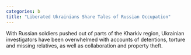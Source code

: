 ```yaml
---
categories: b
title: "Liberated Ukrainians Share Tales of Russian Occupation"
---
```

With Russian soldiers pushed out of parts of the Kharkiv region, Ukrainian investigators have been overwhelmed with accounts of detentions, torture and missing relatives, as well as collaboration and property theft.